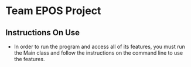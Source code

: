 Team EPOS Project
===============================


Instructions On Use
--------------------------
* In order to run the program and access all of its features, you must run the Main
class and follow the instructions on the command line to use the features.